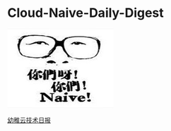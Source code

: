 # Cloud-Naive-Daily-Digest

![image](native.jpg)

[幼稚云技术日报](https://github.com/p-program/Cloud-Naive-Daily-Digest/issues)
